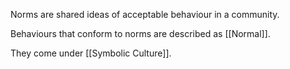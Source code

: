 Norms are shared ideas of acceptable behaviour in a community.

Behaviours that conform to norms are described as [[Normal]].

They come under [[Symbolic Culture]].